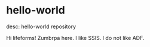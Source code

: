 # hello-world
desc: hello-world repository

Hi lifeforms!
Zumbrpa here.  I like SSIS.  I do not like ADF.
